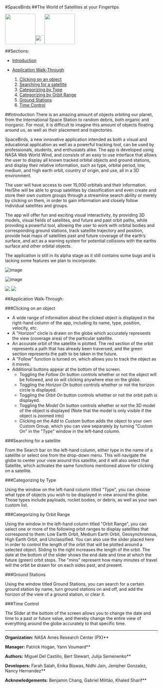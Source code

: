 #SpaceBirds 
##The World of Satellites at your Fingertips

<img src="https://upload.wikimedia.org/wikipedia/commons/thumb/e/e5/NASA_logo.svg/200px-NASA_logo.svg.png" height="100px" /><img src="http://oykun.com/images/journal-header-whitespace.png" width="30px" /><img src="https://upload.wikimedia.org/wikipedia/commons/thumb/6/6e/ESA_logo_simple.svg/200px-ESA_logo_simple.svg.png" height="100px" />

##Sections:

* [Introduction](#introduction)
* [Application Walk-Through](#application-walk-through)

    1. [Clicking on an object](#clicking-on-an-object)
    2. [Searching for a satellite](#searching-for-a-satellite)
    3. [Categorizing by Type](#categorizing-by-type)
    4. [Categorizing by Orbit Range](#categorizing-by-orbit-range)
    5. [Ground Stations](#ground-stations)
    6. [Time Control](#time-control)

##Introduction
There is an amazing amount of objects orbiting our planet, from the International Space Station to random debris, both organic and inorganic. For most, it is difficult to imagine this amount of objects floating around us, as well as their placement and trajectories.

SpaceBirds, a new innovative application intended as both a visual and educational application as well as a powerful tracking tool, can be used by professionals, students, and enthusiasts alike. The app is developed using NASA Web World Wind, and consists of an easy to use interface that allows the user to display all known tracked orbital objects and ground stations, and display their relative information, such as type, orbital period, low, medium, and high earth orbit, country of origin, and use, all in a 3D environment.

The user will have access to over 15,000 orbitals and their information. He/She will be able to group satellites by classification and even create and store their own custom groups through a streamline search ability or merely by clicking on them, in order to gain information and closely follow individual satellites and groups.

The app will offer fun and exciting visual interactivity, by providing 3D models, visual fields of satellites, and future and past orbit paths, while providing a powerful tool, allowing the user to work with orbital bodies and corresponding ground stations, track satellite trajectory and position, provide heat maps of satellites past and future coverage of the earth’s surface, and act as a warning system for potential collisions with the earths surface and other orbital objects.

The application is still in its alpha stage as it still contains some bugs and is lacking some features we plan to incorporate.

![image](https://cloud.githubusercontent.com/assets/19692086/18044330/2fc07996-6d82-11e6-8d3e-2b8e084fab7b.png)

![image](https://cloud.githubusercontent.com/assets/19692086/18044175/534d5db2-6d81-11e6-9e09-e1931e266171.png)

<img src="http://i.imgur.com/KhmyPZ1.png"/>

<img src="http://i.imgur.com/trhnhue.png"/>


##Application Walk-Through:

###Clicking on an object

* A wide range of information about the clicked object is displayed in the right-hand column of the app, including its name, type, position, velocity, etc. 
* A "Horizon" circle is drawn on the globe which accurately represents the view (coverage area) of the particular satellite.
* An accurate orbit of the satellite is plotted. The red section of the orbit represents a path that has already been traversed, and the green section represents the path to be taken in the future. 
* A "Follow" function is turned on, which allows you to track the object as it moves. 
* Additional buttons appear at the bottom of the screen. 
    * Toggling the *Follow On* button controls whether or not the object will be followed, and so will clicking anywhere else on the globe. 
    * Toggling the *Horizon On* button controls whether or not the horizon circle is displayed.
    * Toggling the *Orbit On* button controls  whether or not the orbit path is displayed.
    * Toggling the *Model On* button controls whether or not the 3D model of the object is displayed (Note that the model is only visible if the object is zoomed into)
    * Clicking on the *Add to Custom* button adds the object to your own Custom Group, which you can view separately by turning "Custom On" in the "Type" window in the left-hand column.
 
###Searching for a satellite

From the Search bar on the left-hand column, either type in the name of a satellite or select one from the drop-down menu. This will navigate the globe to center your view around this satellite, and it will also select that Satellite, which activates the same functions mentioned above for clicking on a satellite. 

###Categorizing by Type

Using the window on the left-hand column titled "Type", you can choose what type of objects you wish to be displayed in view around the globe. Those types include payloads, rocket bodies, or debris, as well as your own custom list.

###Categorizing by Orbit Range

Using the window in the left-hand column titled "Orbit Range", you can select one or more of the following orbit ranges to display satellites that correspond to them: Low Earth Orbit, Medium Earth Orbit, Geosynchronous, High Earth Orbit, and Unclassified. You can also use the slider placed here in order to control the length of the orbit that will be plotted around a selected object. Sliding to the right increases the length of the orbit. The date at the bottom of the slider shows the end date and time at which the future (green) orbit stops. The "mins" represent how many minutes of travel will the orbit be drawn for on each sides past, and present.

###Ground Stations

Using the window titled Ground Stations, you can search for a certain ground station by name, turn ground stations on and off, and add the horizon of the view of a ground station, or clear it. 

###Time Control

The Slider at the bottom of the screen allows you to change the date and time to a past or future value, and thereby change the entire view of everything around the globe accurately to that specific time. 


***

**Organization:** NASA Ames Research Center (PX)**

**Manager:** Patrick Hogan, Yann Voumard**

**Authors:** Miguel Del Castillo, Bert Stewart, Julija Semenenko**

**Developers:** Farah Salah, Enika Biswas, Nidhi Jain, Jenipher Gonzalez, Nancy Hernandez**

**Acknowledgements:** Benjamin Chang, Gabriel Militão, Khaled Sharif**
